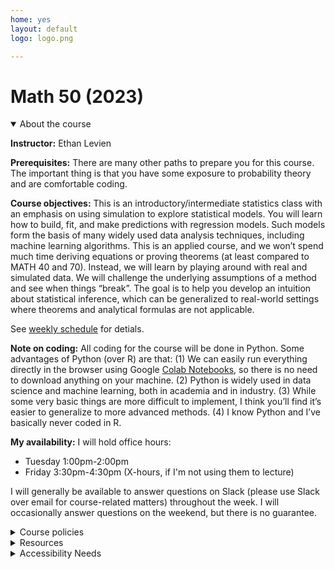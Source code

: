 ```yaml
---
home: yes
layout: default
logo: logo.png

---
```

<h1>Math 50 (2023)</h1>




<details open><summary>About the course</summary>
<p><strong>Instructor:</strong> Ethan Levien</p>
<p><strong>Prerequisites:</strong> There are many other paths to prepare you for this course. The important thing is that you have some exposure to probability theory and are comfortable coding.</p>

<p><strong>Course objectives:</strong> This is an introductory/intermediate statistics class with an emphasis on using simulation to explore statistical models. You will learn how to build, fit, and make predictions with regression models. Such models form the basis of many widely used data analysis techniques, including machine learning algorithms. This is an applied course, and we won’t spend much time deriving equations or proving theorems (at least compared to MATH 40 and 70). Instead, we will learn by playing around with real and simulated data. We will challenge the underlying assumptions of a method and see when things “break”. The goal is to help you develop an intuition about statistical inference, which can be generalized to real-world settings where theorems and analytical formulas are not applicable.

See <a href="schedule.html">weekly schedule</a> for detials. 

</p>






<p><strong>Note on coding:</strong> All coding for the course will be done in Python. Some advantages of Python (over R) are that: (1) We can easily run everything directly in the browser using Google <a href="https://colab.research.google.com/">Colab Notebooks</a>, so there is no need to download anything on your machine. (2) Python is widely used in data science and machine learning, both in academia and in industry. (3) While some very basic things are more difficult to implement, I think you’ll find it’s easier to generalize to more advanced methods. (4) I know Python and I’ve basically never coded in R.</p>

<p><strong>My availability:</strong> I will hold office hours:</p>
<ul>
    <li>Tuesday 1:00pm-2:00pm</li>
    <li>Friday 3:30pm-4:30pm (X-hours, if I'm not using them to lecture)</li>
</ul>
<p>I will generally be available to answer questions on Slack (<span class="important">please use Slack over email for course-related matters</span>) throughout the week. I will occasionally answer questions on the weekend, but there is no guarantee.</p>
</details>

<details>
<summary>Course policies</summary>


<p><strong>Attendance:</strong> The course meets twice a week and attendance is mandatory.</p>

<p><span class="important"><strong>Exams:</strong> There will be an (in-class) midterm quiz and a final. The final will be a take-home and involve working with some data. I will provide more details in class.</span></p>

<p><strong>Exercises:</strong> Your “homework” is to submit solutions to a set of exercises. I plan to incorporate problem-solving sessions into the lectures, giving you more time to discuss problems with myself and your peers. You will submit your solutions to Canvas (approximately) every week before I release the solutions. Then, the following week you will self-evaluate (i.e., grade) your solutions and submit the evaluation. You should use the following point scale, which I will elaborate on in class.</p>
<ul>
    <li>0 - No work was done, or barely any effort was made.</li>
    <li>1 - You put down partial work, but didn't put much effort in and didn't reach out if you needed help.</li>
    <li>2 - You put in effort, but didn't get the problem exactly correct. You reached out at least once if you needed help.</li>
    <li>3 - You got the problem correct, or made a very significant effort, including attending office hours and asking questions on Slack if needed.</li>
</ul>
<p>The number of points you get for each self-evaluation is the score you’ve given yourself plus an additional point for providing an explanation of what you did wrong. The graders will review your self-evaluations.</p>

<strong>Guidelines for turning in exercises:</strong>
<ul>
    <li>They should be turned in in PDF form on Canvas. You can produce this PDF directly from your Colab notebook by saving it as a PDF or by copying screenshots of your code into a word document and exporting it as a PDF. There are many other ways as well.</li>
    <li>All code and figures should be in the PDF.</li>
    <li>Exercises should be in order and clearly labeled.</li>
</ul>


<p><strong>Final grades:</strong> See Canvas for details on how your final grade will be computed.</p>

<p><strong>Use of Large Language Models (LLM) such as ChatGPT:</strong> I STRONGLY encourage you to use LLM to assist with exercises and the final project. However, it is important that you use it in a way that supports learning the material and not as a crutch. Therefore, usage of ChatGPT and other AI programs is subject to the following guidelines.</p>

<ol>
    <li>You can use LLM to help write code, proofread your writing, and answer conceptual questions.</li>
    <li>In some instances, I may specifically ask you to use ChatGPT. In this case, the above constraints may not apply.</li>
    <li>You may NOT use it to produce entire written answers.</li>
    <li>You may not copy and paste the exercises into ChatGPT prompts. In fact, I have tested many of the problems and found this will give nonsensical or incorrect answers (some exceptions are inevitable, of course).</li>
    <li>If you use LLM to answer a homework question, you must include an explanation of how you used it. You do not need to share the entire chat transcript, but you should summarize the arc of the conversation and key prompts you used in a sentence or two.</li>
    <li>You may only use LLM programs which are publicly available or accessible to ALL Dartmouth students free of charge.</li>
</ol>

<p>Here are some examples of <span style="color: blue;"><strong>acceptable</strong></span> LLM usage:</p>
<ul>
    <li>"How do I reformat a pandas DataFrame so that the columns and rows are switched?"</li>
    <li>"Given numpy arrays <code>x</code>, <code>y</code>, and <code>z</code>, how do I make a scatter plot where <code>x</code> and <code>y</code> are the coordinates and <code>z</code> is the color of the point?"</li>
    <li>"In class, my professor said [insert something I said]. I'm having trouble understanding this statement, can you help me?"</li>
    <li>"Proofread this paragraph from my project proposal [insert text from project proposal]."</li>
    <li>"When I run this code [insert your code], I get the following error [insert error], can you help me debug it?"</li>
</ul>

<p><span class="important">[Note: I reserve the right to change the guidelines above at any point during the term.]</span></p>

</details>

<details>
<summary>Resources</summary>


<h3>Textbooks:</h3>
<p> The course will be self-contained in the Python notebooks and class notes. However, I will often reference the following textbooks for required readings and have borrowed some of the exercises from these books. They are available for free as PDFs.</p>
<ul>
    <li><a href="https://hastie.su.domains/ISLP/ISLP_website.pdf">Introduction to Statistical Learning (Python version)</a>: This is a textbook on statistics and machine learning which covers regression. It is helpful to get a different perspective. The approach I take is much more probabilistic. In particular, I prefer to make it more explicit how the models are grounded in underlying probability distributions.</li>
    <li><a href="https://www.utstat.toronto.edu/mikevans/jeffrosenthal/">Probability and Statistics -- The Science of Uncertainty (Second Edition)</a>: This is a textbook on probability theory which is far more technical than the level of this course, however, it contains many useful examples and exercises which are appropriate for Math 50.</li>
</ul>

<p><strong>Software:</strong> All coding will be done using Python in <a href="https://colab.research.google.com/">Colab Notebooks</a>. Within Python, there are a number of packages we will use throughout the course, including:</p>
<ul>
    <li><a href="https://numpy.org/">numpy</a> for working with arrays, linear algebra, and generating random numbers.</li>
    <li><a href="https://pandas.pydata.org/">pandas</a> for working with tabular data sets.</li>
    <li><a href="https://www.statsmodels.org/stable/index.html">statsmodels</a> for classical statistics.</li>
</ul>
</details>

<details>
<summary>Accessibility Needs</summary>

<p>Students with disabilities who may need disability-related academic adjustments and services for this course are encouraged to see me privately as early in the term as possible. Students requiring disability-related academic adjustments and services must consult the Student Accessibility Services office (Carson Hall, Suite 125, 646-9900). Once SAS has authorized services, students must show the originally signed SAS Services and Consent Form and/or a letter on SAS letterhead to me. As a first step, if students have questions about whether they qualify to receive academic adjustments and services, they should contact the SAS office. All inquiries and discussions will remain confidential.</p>
</details>

